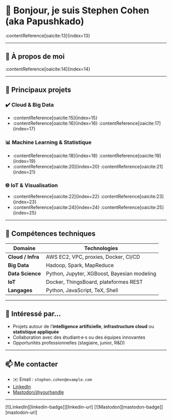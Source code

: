 # 👋 Bonjour, je suis **Stephen Cohen** (aka Papushkado)

:contentReference[oaicite:13]{index=13}

---

## 🎯 À propos de moi

:contentReference[oaicite:14]{index=14}

---

## 🔭 Principaux projets

### ✔️ Cloud & Big Data  
- :contentReference[oaicite:15]{index=15}  
- :contentReference[oaicite:16]{index=16} :contentReference[oaicite:17]{index=17}

### 📊 Machine Learning & Statistique  
- :contentReference[oaicite:18]{index=18} :contentReference[oaicite:19]{index=19}  
- :contentReference[oaicite:20]{index=20} :contentReference[oaicite:21]{index=21}

### 🌐 IoT & Visualisation  
- :contentReference[oaicite:22]{index=22} :contentReference[oaicite:23]{index=23}  
- :contentReference[oaicite:24]{index=24} :contentReference[oaicite:25]{index=25}

---

## 🔧 Compétences techniques

| Domaine            | Technologies |
|-------------------|--------------|
| **Cloud / Infra** | AWS EC2, VPC, proxies, Docker, CI/CD |
| **Big Data**       | Hadoop, Spark, MapReduce |
| **Data Science**   | Python, Jupyter, XGBoost, Bayesian modeling |
| **IoT**            | Docker, ThingsBoard, plateformes REST |
| **Langages**       | Python, JavaScript, TeX, Shell |

---

## 🤝 Intéressé par…

- Projets autour de l’**intelligence artificielle**, **infrastructure cloud** ou **statistique appliquée**  
- Collaboration avec des étudiant·e·s ou des équipes innovantes  
- Opportunités professionnelles (stagiaire, junior, R&D)

---

## 📫 Me contacter

- ✉️ Email : `stephen.cohen@example.com`  
- [LinkedIn](https://www.linkedin.com/in/yourprofile)  
- [Mastodon/@yourhandle](https://mastodon.social/@yourhandle)

---

[![LinkedIn][linkedin-badge]][linkedin-url] [![Mastodon][mastodon-badge]][mastodon-url]

